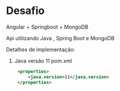 # Desafio
Angular + Springboot + MongoDB

 Api utilizando Java , Spring Boot e  MongoDB

Detalhes de implementação:

1. Java versão 11 pom.xml

   ```xml
   	<properties>
   		<java.version>11</java.version>
   	</properties>
   ```

